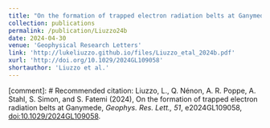 ```yaml
---
title: "On the formation of trapped electron radiation belts at Ganymede"
collection: publications
permalink: /publication/Liuzzo24b
date: 2024-04-30
venue: 'Geophysical Research Letters'
link: 'http://lukeliuzzo.github.io/files/Liuzzo_etal_2024b.pdf'
xurl: 'http://doi.org/10.1029/2024GL109058'
shortauthor: 'Liuzzo et al.'
---
```


[comment]: # Recommended citation: Liuzzo, L., Q. Nénon, A. R. Poppe, A. Stahl, S. Simon, and S. Fatemi (2024), On the formation of trapped electron radiation belts at Ganymede, <i>Geophys. Res. Lett., 51</i>, e2024GL109058, [doi:10.1029/2024GL109058](https://doi.org/10.1029/2024GL109058).
